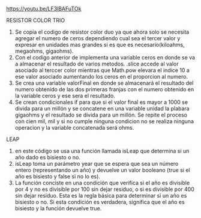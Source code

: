 https://youtu.be/LF3lBAFuTOk

RESISTOR COLOR TRIO
1. Se copia el codigo de resistor color duo ya que ahora solo se necesita agregar el numero de ceros dependiendo cual sea el tercer valor y expresar en unidades mas grandes si es que es necesario(kiloahms, megaohms, gigaohms). 
2. Con el codigo anterior de implementa una variable ceros en donde se va a almacenar el resultado de varios metodos. .slice accede al valor asociado al terccer color mientras que Math.pow elevara el indice 10 a ese valor asociado aumentando los ceros en el proporcion al numero.
3. Se crea una variable valorFinal en donde se almacenará el resultado del numero obtenido de las dos primeras franjas con el numero obtenido en la variable ceros y ese sera el resultado.
4. Se crean condicionales if para que si el valor final es mayor a 1000 se divida para un millón y se concatene en una variable unidad la plabara gigaohms y el resultado se divida para un millón.
Se repite el proceso con cien mil, mil y si no cumple ninguna condicion no se realiza ninguna operacion y la variable concatenada será ohms.

LEAP
1. en este código se usa una función llamada isLeap que determina si un año dado es bisiesto o no. 
2. isLeap toma un parámetro year que se espera que sea un número entero (representando un año) y devuelve un valor booleano (true si el año es bisiesto y false si no lo es).
3. La función conciste en una condición que verifica si el año es divisible por 4 y no es divisible por 100 sin dejar residuo, o si es divisible por 400 sin dejar residuo. Esta es la regla básica para determinar si un año es bisiesto o no. Si esta condición es verdadera, significa que el año es bisiesto y la función devuelve true.
